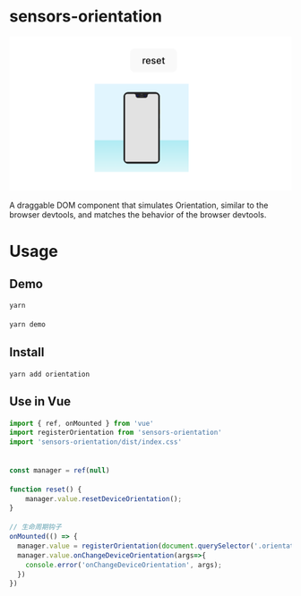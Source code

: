 # sensors-orientation

<img src="./ui.png">

A draggable DOM component that simulates Orientation, similar to the browser devtools, and matches the behavior of the browser devtools.

# Usage

## Demo

```sh
yarn 

yarn demo
```

## Install

```
yarn add orientation
```

## Use in Vue
```ts
import { ref, onMounted } from 'vue'
import registerOrientation from 'sensors-orientation'
import 'sensors-orientation/dist/index.css'


const manager = ref(null)

function reset() {
    manager.value.resetDeviceOrientation();
}

// 生命周期钩子
onMounted(() => {
  manager.value = registerOrientation(document.querySelector('.orientation'));
  manager.value.onChangeDeviceOrientation(args=>{
    console.error('onChangeDeviceOrientation', args);
  })
})
```